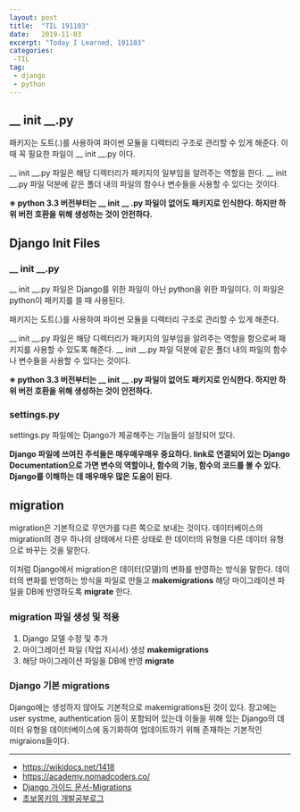 ```yaml
---
layout: post
title:  "TIL 191103"
date:   2019-11-03
excerpt: "Today I Learned, 191103"
categories: 
 -TIL
tag:
 - django
 - python
---
```


## __ init __.py

패키지는 도트(.)를 사용하여 파이썬 모듈을 디렉터리 구조로 관리할 수 있게 해준다. 이 때 꼭 필요한 파일이 __ init __.py 이다.

__ init __.py 파일은 해당 디렉터리가 패키지의 일부임을 알려주는 역할을 한다. __ init __.py 파일 덕분에 같은 폴더 내의 파일의 함수나 변수들을 사용할 수 있다는 것이다.

__※ python 3.3 버전부터는 __ init __ .py 파일이 없어도 패키지로 인식한다. 하지만 하위 버전 호환을 위해 생성하는 것이 안전하다.__

## Django Init Files

### __ init __.py

__ init __.py 파일은 Django를 위한 파일이 아닌 python을 위한 파일이다. 이 파일은 python이 패키지를 쓸 때 사용된다.

패키지는 도트(.)를 사용하여 파이썬 모듈을 디렉터리 구조로 관리할 수 있게 해준다.

__ init __.py 파일은 해당 디렉터리가 패키지의 일부임을 알려주는 역할을 함으로써 패키지를 사용할 수 있도록 해준다. __ init __.py 파일 덕분에 같은 폴더 내의 파일의 함수나 변수들을 사용할 수 있다는 것이다.

__※ python 3.3 버전부터는 __ init __ .py 파일이 없어도 패키지로 인식한다. 하지만 하위 버전 호환을 위해 생성하는 것이 안전하다.__

### settings.py

settings.py 파일에는 Django가 제공해주는 기능들이 설정되어 있다.

__Django 파일에 쓰여진 주석들은 매우매우매우 중요하다. link로 연결되어 있는 Django Documentation으로 가면 변수의 역할이나, 함수의 기능, 함수의 코드를 볼 수 있다. Django를 이해하는 데 매우매우 많은 도움이 된다.__

## migration

migration은 기본적으로 무언가를 다른 쪽으로 보내는 것이다. 데이터베이스의 migration의 경우 하나의 상태에서 다른 상태로 한 데이터의 유형을 다른 데이터 유형으로 바꾸는 것을 말한다.

이처럼 Django에서 migration은 데이터(모델)의 변화를 반영하는 방식을 말한다. 데이터의 변화를 반영하는 방식을 파일로 만들고 __makemigrations__ 해당 마이그레이션 파일을 DB에 반영하도록 __migrate__ 한다. 

### migration 파일 생성 및 적용

1. Django 모델 수정 및 추가
2. 마이그레이션 파일 (작업 지시서) 생성 __makemigrations__
3. 해당 마이그레이션 파일을 DB에 반영 __migrate__

### Django 기본 migrations

Django에는 생성하지 않아도 기본적으로 makemigrations된 것이 있다. 장고에는 user systme, authentication 등이 포함되어 있는데 이들을 위해 있는 Django의 데이터 유형을 데이터베이스에 동기화하여 업데이트하기 위해 존재하는 기본적인 migraions들이다.


---
* https://wikidocs.net/1418
* https://academy.nomadcoders.co/
* [Django 가이드 문서-Migrations](https://docs.djangoproject.com/ko/2.2/topics/migrations/)
* [초보몽키의 개발공부로그](https://wayhome25.github.io/django/2017/03/20/django-ep6-migrations/)